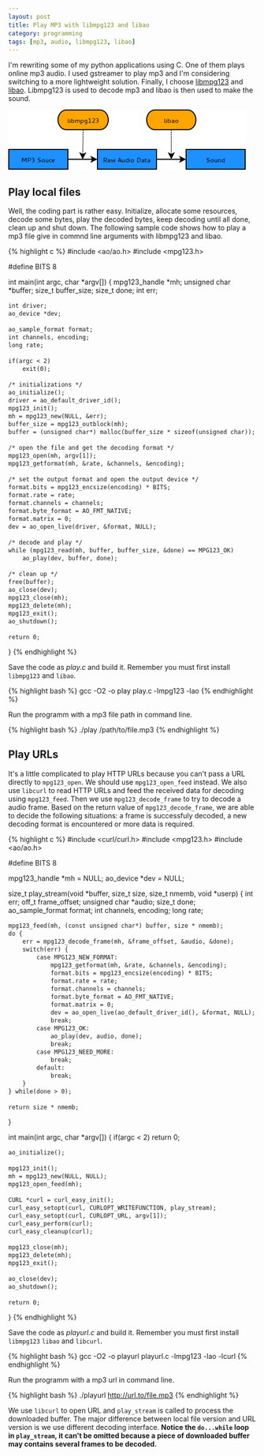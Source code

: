 ```yaml
---
layout: post
title: Play MP3 with libmpg123 and libao
category: programming
tags: [mp3, audio, libmpg123, libao]
---
```


I'm rewriting some of my python applications using C. One of them plays online mp3 audio. I used gstreamer to play mp3 and I'm considering switching to a more lightweight solution. Finally, I choose [libmpg123](http://www.mpg123.de/) and [libao](http://xiph.org/ao/). Libmpg123 is used to decode mp3 and libao is then used to make the sound.

![](/image/mp3.png)

## Play local files

Well, the coding part is rather easy. Initialize, allocate some resources, decode some bytes, play the decoded bytes, keep decoding until all done, clean up and shut down. The following sample code shows how to play a mp3 file give in commnd line arguments with libmpg123 and libao.

{% highlight c %}
#include <ao/ao.h>
#include <mpg123.h>

#define BITS 8

int main(int argc, char *argv[])
{
    mpg123_handle *mh;
    unsigned char *buffer;
    size_t buffer_size;
    size_t done;
    int err;

    int driver;
    ao_device *dev;

    ao_sample_format format;
    int channels, encoding;
    long rate;

    if(argc < 2)
        exit(0);

    /* initializations */
    ao_initialize();
    driver = ao_default_driver_id();
    mpg123_init();
    mh = mpg123_new(NULL, &err);
    buffer_size = mpg123_outblock(mh);
    buffer = (unsigned char*) malloc(buffer_size * sizeof(unsigned char));

    /* open the file and get the decoding format */
    mpg123_open(mh, argv[1]);
    mpg123_getformat(mh, &rate, &channels, &encoding);

    /* set the output format and open the output device */
    format.bits = mpg123_encsize(encoding) * BITS;
    format.rate = rate;
    format.channels = channels;
    format.byte_format = AO_FMT_NATIVE;
    format.matrix = 0;
    dev = ao_open_live(driver, &format, NULL);

    /* decode and play */
    while (mpg123_read(mh, buffer, buffer_size, &done) == MPG123_OK)
        ao_play(dev, buffer, done);

    /* clean up */
    free(buffer);
    ao_close(dev);
    mpg123_close(mh);
    mpg123_delete(mh);
    mpg123_exit();
    ao_shutdown();

    return 0;
}
{% endhighlight %}

Save the code as *play.c* and build it. Remember you must first install `libmpg123` and `libao`.

{% highlight bash %}
gcc -O2 -o play play.c -lmpg123 -lao
{% endhighlight %}

Run the programm with a mp3 file path in command line.

{% highlight bash %}
./play /path/to/file.mp3
{% endhighlight %}

## Play URLs

It's a little complicated to play HTTP URLs because you can't pass a URL directly to `mpg123_open`. We should use `mpg123_open_feed` instead. We also use `libcurl` to read HTTP URLs and feed the received data for decoding using `mpg123_feed`. Then we use `mpg123_decode_frame` to try to decode a audio frame. Based on the return value of `mpg123_decode_frame`, we are able to decide the following situations: a frame is successfuly decoded, a new decoding format is encountered or more data is required.

{% highlight c %}
#include <curl/curl.h>
#include <mpg123.h>
#include <ao/ao.h>

#define BITS 8

mpg123_handle *mh = NULL;
ao_device *dev = NULL;

size_t play_stream(void *buffer, size_t size, size_t nmemb, void *userp)
{
    int err;
    off_t frame_offset;
    unsigned char *audio;
    size_t done;
    ao_sample_format format;
    int channels, encoding;
    long rate;

    mpg123_feed(mh, (const unsigned char*) buffer, size * nmemb);
    do {
        err = mpg123_decode_frame(mh, &frame_offset, &audio, &done);
        switch(err) {
            case MPG123_NEW_FORMAT:
                mpg123_getformat(mh, &rate, &channels, &encoding);
                format.bits = mpg123_encsize(encoding) * BITS;
                format.rate = rate;
                format.channels = channels;
                format.byte_format = AO_FMT_NATIVE;
                format.matrix = 0;
                dev = ao_open_live(ao_default_driver_id(), &format, NULL);
                break;
            case MPG123_OK:
                ao_play(dev, audio, done);
                break;
            case MPG123_NEED_MORE:
                break;
            default:
                break;
        }
    } while(done > 0);

    return size * nmemb;
}

int main(int argc, char *argv[])
{
    if(argc < 2)
        return 0;

    ao_initialize();
    
    mpg123_init();
    mh = mpg123_new(NULL, NULL);
    mpg123_open_feed(mh);

    CURL *curl = curl_easy_init();
    curl_easy_setopt(curl, CURLOPT_WRITEFUNCTION, play_stream);
    curl_easy_setopt(curl, CURLOPT_URL, argv[1]);
    curl_easy_perform(curl);
    curl_easy_cleanup(curl);

    mpg123_close(mh);
    mpg123_delete(mh);
    mpg123_exit();

    ao_close(dev);
    ao_shutdown();

    return 0;
}
{% endhighlight %}

Save the code as *playurl.c* and build it. Remember you must first install `libmpg123` `libao` and `libcurl`.

{% highlight bash %}
gcc -O2 -o playurl playurl.c -lmpg123 -lao -lcurl
{% endhighlight %}

Run the programm with a mp3 url in command line.

{% highlight bash %}
./playurl http://url.to/file.mp3
{% endhighlight %}

We use `libcurl` to open URL and `play_stream` is called to process the downloaded buffer. The major difference between local file version and URL version is we use different decoding interface. **Notice the `do...while` loop in `play_stream`, it can't be omitted because a piece of downloaded buffer may contains several frames to be decoded.**
